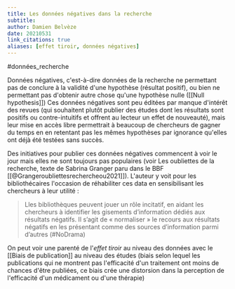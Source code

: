 ```yaml
---
title: Les données négatives dans la recherche
subtitle:
author: Damien Belvèze
date: 20210531
link_citations: true
aliases: [effet tiroir, données négatives]
---
```

#données_recherche 

Données négatives, c'est-à-dire données de la recherche ne permettant pas de conclure à la validité d'une hypothèse (résultat positif), ou bien ne permettant pas d'obtenir autre chose qu'une hypothèse nulle ([[Null hypothesis]])
Ces données négatives sont peu éditées par manque d'intérêt des revues (qui souhaitent plutôt publier des études dont les résultats sont positifs ou contre-intuitifs et offrent au lecteur un effet de nouveauté), mais leur mise en accès libre permettrait à beaucoup de chercheurs de gagner du temps en en retentant pas les mêmes hypothèses par ignorance qu'elles ont déjà été testées sans succès. 

Des initiatives pour publier ces données négatives commencent à voir le jour mais elles ne sont toujours pas populaires (voir Les oubliettes de la recherche, texte de Sabrina Granger paru dans le BBF [[@Grangeroubliettesrechercheou2021]]). L'auteur y voit pour les bibliothécaires l'occasion de réhabiliter ces data en sensibilisant les chercheurs à leur utilité : 

>Lles bibliothèques peuvent jouer un rôle incitatif, en aidant les chercheurs à identifier les gisements d’information dédiés aux résultats négatifs. Il s’agit de « normaliser » le recours aux résultats négatifs en les présentant comme des sources d’information parmi d’autres (#NoDrama)

On peut  voir une parenté de l'*effet tiroir* au niveau des données avec le [[Biais de publication]] au niveau des études (biais selon lequel les publications qui ne montrent pas l'efficacité d'un traitement ont moins de chances d'être publiées, ce biais crée une distorsion dans la perception de l'efficacité d'un médicament ou d'une thérapie)
